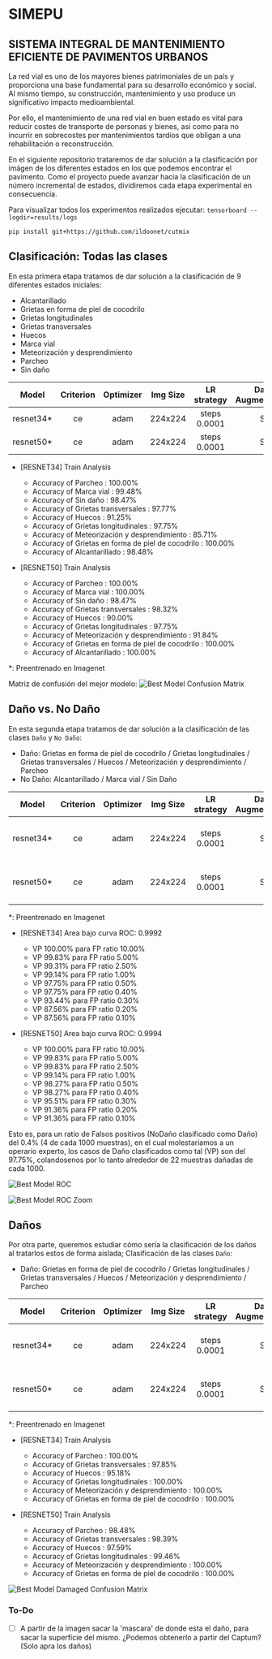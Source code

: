 # SIMEPU
## SISTEMA INTEGRAL DE MANTENIMIENTO EFICIENTE DE PAVIMENTOS URBANOS

La red vial es uno de los mayores bienes patrimoniales de un país y proporciona una base fundamental 
para su desarrollo económico y social. Al mismo tiempo, su construcción, mantenimiento y uso produce un 
significativo impacto medioambiental.

Por ello, el mantenimiento de una red vial en buen estado es vital para reducir costes de transporte de personas 
y bienes, así como para no incurrir en sobrecostes por mantenimientos tardíos que obligan a una 
rehabilitación o reconstrucción.

En el siguiente repositorio trataremos de dar solución a la clasificación por imágen de los diferentes estados
en los que podemos encontrar el pavimento. Como el proyecto puede avanzar hacia la clasificación de un número
incremental de estados, dividiremos cada etapa experimental en consecuencia. 

Para visualizar todos los experimentos realizados ejecutar: `tensorboard --logdir=results/logs`

``
pip install git+https://github.com/ildoonet/cutmix
``

## Clasificación: Todas las clases

En esta primera etapa tratamos de dar solución a la clasificación de 9 diferentes estados iniciales:
  - Alcantarillado
  - Grietas en forma de piel de cocodrilo
  - Grietas longitudinales
  - Grietas transversales
  - Huecos
  - Marca vial
  - Meteorización y desprendimiento
  - Parcheo
  - Sin daño

|     Model    | Criterion  | Optimizer |  Img Size  |  LR strategy  | Data Augmentation |      Extra       | Val Accuracy |
|:------------:|:----------:|:---------:|:----------:|:-------------:|:-----------------:|:----------------:|:------------:|
| resnet34*    |     ce     |    adam   |  224x224   |  steps 0.0001 |         Si        |   WeightedLoss   |    97.88%    |
| resnet50*    |     ce     |    adam   |  224x224   |  steps 0.0001 |         Si        |   WeightedLoss   |    98.21%    |

- [RESNET34] Train Analysis
  - Accuracy of Parcheo : 100.00% 
  - Accuracy of Marca vial : 99.48% 
  - Accuracy of Sin daño : 98.47% 
  - Accuracy of Grietas transversales : 97.77% 
  - Accuracy of Huecos : 91.25% 
  - Accuracy of Grietas longitudinales : 97.75% 
  - Accuracy of Meteorización y desprendimiento : 85.71% 
  - Accuracy of Grietas en forma de piel de cocodrilo : 100.00% 
  - Accuracy of Alcantarillado : 98.48% 

- [RESNET50] Train Analysis
  - Accuracy of Parcheo : 100.00% 
  - Accuracy of Marca vial : 100.00% 
  - Accuracy of Sin daño : 98.47% 
  - Accuracy of Grietas transversales : 98.32% 
  - Accuracy of Huecos : 90.00% 
  - Accuracy of Grietas longitudinales : 97.75% 
  - Accuracy of Meteorización y desprendimiento : 91.84% 
  - Accuracy of Grietas en forma de piel de cocodrilo : 100.00% 
  - Accuracy of Alcantarillado : 100.00% 

*: Preentrenado en Imagenet

Matriz de confusión del mejor modelo:
![Best Model Confusion Matrix](results/resnet50_adam_256to224_lr0.0001_DA_pretrained_Full/confusion_matrix.png "Best Model Confusion Matrix")

## Daño vs. No Daño

En esta segunda etapa tratamos de dar solución a la clasificación de las clases `Daño` y `No Daño`:
  - Daño: Grietas en forma de piel de cocodrilo / Grietas longitudinales / Grietas transversales / Huecos / Meteorización y desprendimiento / Parcheo
  - No Daño: Alcantarillado / Marca vial / Sin Daño

|     Model    | Criterion  | Optimizer |  Img Size  |  LR strategy  | Data Augmentation |      Extra       |   Accuracy   |
|:------------:|:----------:|:---------:|:----------:|:-------------:|:-----------------:|:----------------:|:------------:|
| resnet34*    |     ce     |    adam   |  224x224   |  steps 0.0001 |         Si        |   ------------   |    99.18%    |
| resnet50*    |     ce     |    adam   |  224x224   |  steps 0.0001 |         Si        |   ------------   |    99.34%    |

*: Preentrenado en Imagenet


- [RESNET34] Area bajo curva ROC: 0.9992
  - VP 100.00% para FP ratio 10.00%
  - VP 99.83% para FP ratio 5.00%
  - VP 99.31% para FP ratio 2.50%
  - VP 99.14% para FP ratio 1.00%
  - VP 97.75% para FP ratio 0.50%
  - VP 97.75% para FP ratio 0.40%
  - VP 93.44% para FP ratio 0.30%
  - VP 87.56% para FP ratio 0.20%
  - VP 87.56% para FP ratio 0.10%

- [RESNET50] Area bajo curva ROC: 0.9994
  - VP 100.00% para FP ratio 10.00%
  - VP 99.83% para FP ratio 5.00%
  - VP 99.83% para FP ratio 2.50%
  - VP 99.14% para FP ratio 1.00%
  - VP 98.27% para FP ratio 0.50%
  - VP 98.27% para FP ratio 0.40%
  - VP 95.51% para FP ratio 0.30%
  - VP 91.36% para FP ratio 0.20%
  - VP 91.36% para FP ratio 0.10%

Esto es, para un ratio de Falsos positivos (NoDaño clasificado como Daño) del 0.4% (4 de cada 1000 muestras), 
en el cual molestaríamos a un operario experto, los casos de Daño clasificados como tal (VP) son del 97.75%,
colandosenos por lo tanto alrededor de 22 muestras dañadas de cada 1000.

![Best Model ROC](results/resnet50_adam_256to224_lr0.0001_DA_pretrained_Binary/curva_ROC.png "Best Model ROC")

![Best Model ROC Zoom](results/resnet50_adam_256to224_lr0.0001_DA_pretrained_Binary/roc_zoom.png "Best Model ROC Zoom")
 
## Daños

Por otra parte, queremos estudiar cómo sería la clasificación de los daños al tratarlos estos de forma aislada; Clasificación de las clases `Daño`:
  - Daño: Grietas en forma de piel de cocodrilo / Grietas longitudinales / Grietas transversales / Huecos / Meteorización y desprendimiento / Parcheo
  
|     Model    | Criterion  | Optimizer |  Img Size  |  LR strategy  | Data Augmentation |      Extra       |   Accuracy   |
|:------------:|:----------:|:---------:|:----------:|:-------------:|:-----------------:|:----------------:|:------------:|
| resnet34*    |     ce     |    adam   |  224x224   |  steps 0.0001 |         Si        |   ------------   |    98.80%    |
| resnet50*    |     ce     |    adam   |  224x224   |  steps 0.0001 |         Si        |   ------------   |    99.14%    |

*: Preentrenado en Imagenet

- [RESNET34] Train Analysis
  - Accuracy of Parcheo : 100.00% 
  - Accuracy of Grietas transversales : 97.85% 
  - Accuracy of Huecos : 95.18% 
  - Accuracy of Grietas longitudinales : 100.00% 
  - Accuracy of Meteorización y desprendimiento : 100.00% 
  - Accuracy of Grietas en forma de piel de cocodrilo : 100.00%

- [RESNET50] Train Analysis  
  - Accuracy of Parcheo : 98.48% 
  - Accuracy of Grietas transversales : 98.39% 
  - Accuracy of Huecos : 97.59% 
  - Accuracy of Grietas longitudinales : 99.46% 
  - Accuracy of Meteorización y desprendimiento : 100.00% 
  - Accuracy of Grietas en forma de piel de cocodrilo : 100.00% 
  
 ![Best Model Damaged Confusion Matrix](results/resnet50_adam_256to224_lr0.0001_DA_pretrained_OnlyDamaged/confusion_matrix.png "Best Model Damaged Confusion Matrix")
 
 ### To-Do
 
   - [ ] A partir de la imagen sacar la 'mascara' de donde esta el daño, para sacar la superficie del mismo. 
   ¿Podemos obtenerlo a partir del Captum? (Solo apra los daños)